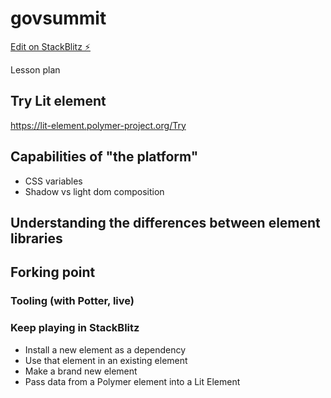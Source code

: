 # govsummit

[Edit on StackBlitz ⚡️](https://stackblitz.com/edit/govsummit)

Lesson plan
## Try Lit element
https://lit-element.polymer-project.org/Try

## Capabilities of "the platform"
- CSS variables
- Shadow vs light dom composition

## Understanding the differences between element libraries

## Forking point
### Tooling (with Potter, live)

### Keep playing in StackBlitz
- Install a new element as a dependency
- Use that element in an existing element
- Make a brand new element
- Pass data from a Polymer element into a Lit Element
